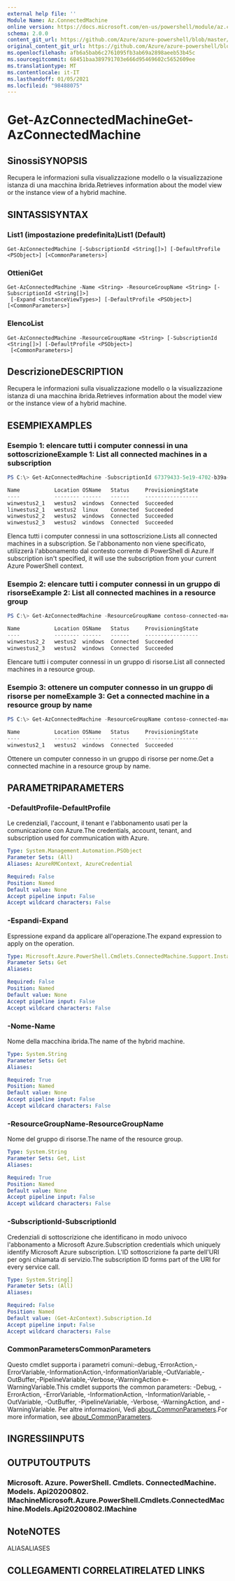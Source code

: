 ```yaml
---
external help file: ''
Module Name: Az.ConnectedMachine
online version: https://docs.microsoft.com/en-us/powershell/module/az.connectedmachine/get-azconnectedmachine
schema: 2.0.0
content_git_url: https://github.com/Azure/azure-powershell/blob/master/src/ConnectedMachine/help/Get-AzConnectedMachine.md
original_content_git_url: https://github.com/Azure/azure-powershell/blob/master/src/ConnectedMachine/help/Get-AzConnectedMachine.md
ms.openlocfilehash: afb6a5bab6c2761095fb3ab69a2898aeeb53b45c
ms.sourcegitcommit: 68451baa389791703e666d95469602c5652609ee
ms.translationtype: MT
ms.contentlocale: it-IT
ms.lasthandoff: 01/05/2021
ms.locfileid: "98488075"
---
```

# <span data-ttu-id="f553d-101">Get-AzConnectedMachine</span><span class="sxs-lookup"><span data-stu-id="f553d-101">Get-AzConnectedMachine</span></span>

## <span data-ttu-id="f553d-102">Sinossi</span><span class="sxs-lookup"><span data-stu-id="f553d-102">SYNOPSIS</span></span>
<span data-ttu-id="f553d-103">Recupera le informazioni sulla visualizzazione modello o la visualizzazione istanza di una macchina ibrida.</span><span class="sxs-lookup"><span data-stu-id="f553d-103">Retrieves information about the model view or the instance view of a hybrid machine.</span></span>

## <span data-ttu-id="f553d-104">SINTASSI</span><span class="sxs-lookup"><span data-stu-id="f553d-104">SYNTAX</span></span>

### <span data-ttu-id="f553d-105">List1 (impostazione predefinita)</span><span class="sxs-lookup"><span data-stu-id="f553d-105">List1 (Default)</span></span>
```
Get-AzConnectedMachine [-SubscriptionId <String[]>] [-DefaultProfile <PSObject>] [<CommonParameters>]
```

### <span data-ttu-id="f553d-106">Ottieni</span><span class="sxs-lookup"><span data-stu-id="f553d-106">Get</span></span>
```
Get-AzConnectedMachine -Name <String> -ResourceGroupName <String> [-SubscriptionId <String[]>]
 [-Expand <InstanceViewTypes>] [-DefaultProfile <PSObject>] [<CommonParameters>]
```

### <span data-ttu-id="f553d-107">Elenco</span><span class="sxs-lookup"><span data-stu-id="f553d-107">List</span></span>
```
Get-AzConnectedMachine -ResourceGroupName <String> [-SubscriptionId <String[]>] [-DefaultProfile <PSObject>]
 [<CommonParameters>]
```

## <span data-ttu-id="f553d-108">Descrizione</span><span class="sxs-lookup"><span data-stu-id="f553d-108">DESCRIPTION</span></span>
<span data-ttu-id="f553d-109">Recupera le informazioni sulla visualizzazione modello o la visualizzazione istanza di una macchina ibrida.</span><span class="sxs-lookup"><span data-stu-id="f553d-109">Retrieves information about the model view or the instance view of a hybrid machine.</span></span>

## <span data-ttu-id="f553d-110">ESEMPI</span><span class="sxs-lookup"><span data-stu-id="f553d-110">EXAMPLES</span></span>

### <span data-ttu-id="f553d-111">Esempio 1: elencare tutti i computer connessi in una sottoscrizione</span><span class="sxs-lookup"><span data-stu-id="f553d-111">Example 1: List all connected machines in a subscription</span></span>
```powershell
PS C:\> Get-AzConnectedMachine -SubscriptionId 67379433-5e19-4702-b39a-c0a03ca8d20c

Name           Location OSName   Status     ProvisioningState
----           -------- ------   ------     -----------------
winwestus2_1   westus2  windows  Connected  Succeeded
linwestus2_1   westus2  linux    Connected  Succeeded
winwestus2_2   westus2  windows  Connected  Succeeded
winwestus2_3   westus2  windows  Connected  Succeeded

```

<span data-ttu-id="f553d-112">Elenca tutti i computer connessi in una sottoscrizione.</span><span class="sxs-lookup"><span data-stu-id="f553d-112">Lists all connected machines in a subscription.</span></span>
<span data-ttu-id="f553d-113">Se l'abbonamento non viene specificato, utilizzerà l'abbonamento dal contesto corrente di PowerShell di Azure.</span><span class="sxs-lookup"><span data-stu-id="f553d-113">If subscription isn't specified, it will use the subscription from your current Azure PowerShell context.</span></span>

### <span data-ttu-id="f553d-114">Esempio 2: elencare tutti i computer connessi in un gruppo di risorse</span><span class="sxs-lookup"><span data-stu-id="f553d-114">Example 2: List all connected machines in a resource group</span></span>
```powershell
PS C:\> Get-AzConnectedMachine -ResourceGroupName contoso-connected-machines

Name           Location OSName   Status     ProvisioningState
----           -------- ------   ------     -----------------
winwestus2_2   westus2  windows  Connected  Succeeded
winwestus2_3   westus2  windows  Connected  Succeeded
```

<span data-ttu-id="f553d-115">Elencare tutti i computer connessi in un gruppo di risorse.</span><span class="sxs-lookup"><span data-stu-id="f553d-115">List all connected machines in a resource group.</span></span>

### <span data-ttu-id="f553d-116">Esempio 3: ottenere un computer connesso in un gruppo di risorse per nome</span><span class="sxs-lookup"><span data-stu-id="f553d-116">Example 3: Get a connected machine in a resource group by name</span></span>
```powershell
PS C:\> Get-AzConnectedMachine -ResourceGroupName contoso-connected-machines -Name winwestus2_1

Name           Location OSName   Status     ProvisioningState
----           -------- ------   ------     -----------------
winwestus2_1   westus2  windows  Connected  Succeeded
```

<span data-ttu-id="f553d-117">Ottenere un computer connesso in un gruppo di risorse per nome.</span><span class="sxs-lookup"><span data-stu-id="f553d-117">Get a connected machine in a resource group by name.</span></span>

## <span data-ttu-id="f553d-118">PARAMETRI</span><span class="sxs-lookup"><span data-stu-id="f553d-118">PARAMETERS</span></span>

### <span data-ttu-id="f553d-119">-DefaultProfile</span><span class="sxs-lookup"><span data-stu-id="f553d-119">-DefaultProfile</span></span>
<span data-ttu-id="f553d-120">Le credenziali, l'account, il tenant e l'abbonamento usati per la comunicazione con Azure.</span><span class="sxs-lookup"><span data-stu-id="f553d-120">The credentials, account, tenant, and subscription used for communication with Azure.</span></span>

```yaml
Type: System.Management.Automation.PSObject
Parameter Sets: (All)
Aliases: AzureRMContext, AzureCredential

Required: False
Position: Named
Default value: None
Accept pipeline input: False
Accept wildcard characters: False
```

### <span data-ttu-id="f553d-121">-Espandi</span><span class="sxs-lookup"><span data-stu-id="f553d-121">-Expand</span></span>
<span data-ttu-id="f553d-122">Espressione expand da applicare all'operazione.</span><span class="sxs-lookup"><span data-stu-id="f553d-122">The expand expression to apply on the operation.</span></span>

```yaml
Type: Microsoft.Azure.PowerShell.Cmdlets.ConnectedMachine.Support.InstanceViewTypes
Parameter Sets: Get
Aliases:

Required: False
Position: Named
Default value: None
Accept pipeline input: False
Accept wildcard characters: False
```

### <span data-ttu-id="f553d-123">-Nome</span><span class="sxs-lookup"><span data-stu-id="f553d-123">-Name</span></span>
<span data-ttu-id="f553d-124">Nome della macchina ibrida.</span><span class="sxs-lookup"><span data-stu-id="f553d-124">The name of the hybrid machine.</span></span>

```yaml
Type: System.String
Parameter Sets: Get
Aliases:

Required: True
Position: Named
Default value: None
Accept pipeline input: False
Accept wildcard characters: False
```

### <span data-ttu-id="f553d-125">-ResourceGroupName</span><span class="sxs-lookup"><span data-stu-id="f553d-125">-ResourceGroupName</span></span>
<span data-ttu-id="f553d-126">Nome del gruppo di risorse.</span><span class="sxs-lookup"><span data-stu-id="f553d-126">The name of the resource group.</span></span>

```yaml
Type: System.String
Parameter Sets: Get, List
Aliases:

Required: True
Position: Named
Default value: None
Accept pipeline input: False
Accept wildcard characters: False
```

### <span data-ttu-id="f553d-127">-SubscriptionId</span><span class="sxs-lookup"><span data-stu-id="f553d-127">-SubscriptionId</span></span>
<span data-ttu-id="f553d-128">Credenziali di sottoscrizione che identificano in modo univoco l'abbonamento a Microsoft Azure.</span><span class="sxs-lookup"><span data-stu-id="f553d-128">Subscription credentials which uniquely identify Microsoft Azure subscription.</span></span>
<span data-ttu-id="f553d-129">L'ID sottoscrizione fa parte dell'URI per ogni chiamata di servizio.</span><span class="sxs-lookup"><span data-stu-id="f553d-129">The subscription ID forms part of the URI for every service call.</span></span>

```yaml
Type: System.String[]
Parameter Sets: (All)
Aliases:

Required: False
Position: Named
Default value: (Get-AzContext).Subscription.Id
Accept pipeline input: False
Accept wildcard characters: False
```

### <span data-ttu-id="f553d-130">CommonParameters</span><span class="sxs-lookup"><span data-stu-id="f553d-130">CommonParameters</span></span>
<span data-ttu-id="f553d-131">Questo cmdlet supporta i parametri comuni:-debug,-ErrorAction,-ErrorVariable,-InformationAction,-InformationVariable,-OutVariable,-OutBuffer,-PipelineVariable,-Verbose,-WarningAction e-WarningVariable.</span><span class="sxs-lookup"><span data-stu-id="f553d-131">This cmdlet supports the common parameters: -Debug, -ErrorAction, -ErrorVariable, -InformationAction, -InformationVariable, -OutVariable, -OutBuffer, -PipelineVariable, -Verbose, -WarningAction, and -WarningVariable.</span></span> <span data-ttu-id="f553d-132">Per altre informazioni, Vedi [about_CommonParameters](http://go.microsoft.com/fwlink/?LinkID=113216).</span><span class="sxs-lookup"><span data-stu-id="f553d-132">For more information, see [about_CommonParameters](http://go.microsoft.com/fwlink/?LinkID=113216).</span></span>

## <span data-ttu-id="f553d-133">INGRESSI</span><span class="sxs-lookup"><span data-stu-id="f553d-133">INPUTS</span></span>

## <span data-ttu-id="f553d-134">OUTPUT</span><span class="sxs-lookup"><span data-stu-id="f553d-134">OUTPUTS</span></span>

### <span data-ttu-id="f553d-135">Microsoft. Azure. PowerShell. Cmdlets. ConnectedMachine. Models. Api20200802. IMachine</span><span class="sxs-lookup"><span data-stu-id="f553d-135">Microsoft.Azure.PowerShell.Cmdlets.ConnectedMachine.Models.Api20200802.IMachine</span></span>

## <span data-ttu-id="f553d-136">Note</span><span class="sxs-lookup"><span data-stu-id="f553d-136">NOTES</span></span>

<span data-ttu-id="f553d-137">ALIAS</span><span class="sxs-lookup"><span data-stu-id="f553d-137">ALIASES</span></span>

## <span data-ttu-id="f553d-138">COLLEGAMENTI CORRELATI</span><span class="sxs-lookup"><span data-stu-id="f553d-138">RELATED LINKS</span></span>

